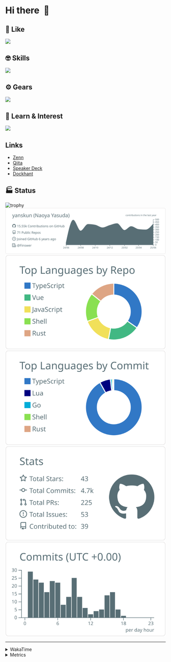 # Hi there&nbsp; :wave:

## 💌 Like
<img src="https://go-skill-icons.vercel.app/api/icons?i=github" />

## 🤓 Skills
<img src="https://go-skill-icons.vercel.app/api/icons?i=js,ts,vue,nuxtjs,react,nextjs,go,lua,git" />

## ⚙️ Gears
<img src="https://go-skill-icons.vercel.app/api/icons?i=neovim,vscode,githubcopilot,alacritty,tmux" />

## 📖 Learn & Interest
<img src="https://go-skill-icons.vercel.app/api/icons?i=rust,deno,css,zig,playwright,githubactions,storybook,netlify,eslint" />

## Links
- [Zenn](https://zenn.dev/yanskun)
- [Qiita](https://qiita.com/yanskun)
- [Speaker Deck](https://speakerdeck.com/yanskun)
- [Dockhant](https://www.dockhunt.com/users/yanskun)

<!-- https://github.com/ryo-ma/github-profile-trophy -->

## 🏭 Status

<img src="https://github-profile-trophy.vercel.app/?username=yanskun&theme=onedark&row=1" alt="trophy">

<!-- https://github.com/vn7n24fzkq/github-profile-summary-cards -->
<picture>
  <source media="(prefers-color-scheme: dark)" srcset="https://raw.githubusercontent.com/yanskun/yanskun/master/profile-summary-card-output/nord_dark/0-profile-details.svg">
 <img src="https://raw.githubusercontent.com/yanskun/yanskun/master/profile-summary-card-output/default/0-profile-details.svg">
</picture>
<br>
<picture>
  <source media="(prefers-color-scheme: dark)" srcset="https://raw.githubusercontent.com/yanskun/yanskun/master/profile-summary-card-output/nord_dark/1-repos-per-language.svg">
 <img src="https://raw.githubusercontent.com/yanskun/yanskun/master/profile-summary-card-output/default/1-repos-per-language.svg">
</picture>
<picture>
  <source media="(prefers-color-scheme: dark)" srcset="https://raw.githubusercontent.com/yanskun/yanskun/master/profile-summary-card-output/nord_dark/2-most-commit-language.svg">
 <img src="https://raw.githubusercontent.com/yanskun/yanskun/master/profile-summary-card-output/default/2-most-commit-language.svg">
</picture>
<br>
<picture>
  <source media="(prefers-color-scheme: dark)" srcset="https://raw.githubusercontent.com/yanskun/yanskun/master/profile-summary-card-output/nord_dark/3-stats.svg">
 <img src="https://raw.githubusercontent.com/yanskun/yanskun/master/profile-summary-card-output/default/3-stats.svg">
</picture>
<picture>
  <source media="(prefers-color-scheme: dark)" srcset="https://raw.githubusercontent.com/yanskun/yanskun/master/profile-summary-card-output/nord_dark/4-productive-time.svg">
 <img src="https://raw.githubusercontent.com/yanskun/yanskun/master/profile-summary-card-output/default/4-productive-time.svg">
</picture>

---

<details>
  <summary>WakaTime</summary>
<!--START_SECTION:waka-->
![Code Time](http://img.shields.io/badge/Code%20Time-2%2C296%20hrs%2039%20mins-blue)

**🐱 My GitHub Data** 

> 📦 150.4 kB Used in GitHub's Storage 
 > 
> 🏆 2,129 Contributions in the Year 2025
 > 
> 💼 Opted to Hire
 > 
> 📜 132 Public Repositories 
 > 
> 🔑 5 Private Repositories 
 > 
**I'm an Early 🐤** 

```text
🌞 Morning                28702 commits       ████░░░░░░░░░░░░░░░░░░░░░   16.08 % 
🌆 Daytime                109320 commits      ███████████████░░░░░░░░░░   61.26 % 
🌃 Evening                36657 commits       █████░░░░░░░░░░░░░░░░░░░░   20.54 % 
🌙 Night                  3764 commits        █░░░░░░░░░░░░░░░░░░░░░░░░   02.11 % 
```
📅 **I'm Most Productive on Tuesday** 

```text
Monday                   28187 commits       ████░░░░░░░░░░░░░░░░░░░░░   15.80 % 
Tuesday                  39659 commits       ██████░░░░░░░░░░░░░░░░░░░   22.23 % 
Wednesday                37583 commits       █████░░░░░░░░░░░░░░░░░░░░   21.06 % 
Thursday                 34166 commits       █████░░░░░░░░░░░░░░░░░░░░   19.15 % 
Friday                   32457 commits       █████░░░░░░░░░░░░░░░░░░░░   18.19 % 
Saturday                 2168 commits        ░░░░░░░░░░░░░░░░░░░░░░░░░   01.21 % 
Sunday                   4223 commits        █░░░░░░░░░░░░░░░░░░░░░░░░   02.37 % 
```


📊 **This Week I Spent My Time On** 

```text
🕑︎ Time Zone: Asia/Tokyo

💬 Programming Languages: 
TypeScript               23 hrs 54 mins      ██████████████████░░░░░░░   73.74 % 
Other                    1 hr 30 mins        █░░░░░░░░░░░░░░░░░░░░░░░░   04.65 % 
Bash                     1 hr 7 mins         █░░░░░░░░░░░░░░░░░░░░░░░░   03.46 % 
tmux                     1 hr 1 min          █░░░░░░░░░░░░░░░░░░░░░░░░   03.17 % 
JSON                     56 mins             █░░░░░░░░░░░░░░░░░░░░░░░░   02.89 % 

🔥 Editors: 
Neovim                   28 hrs 32 mins      ██████████████████████░░░   88.05 % 
VS Code                  3 hrs 52 mins       ███░░░░░░░░░░░░░░░░░░░░░░   11.95 % 

💻 Operating System: 
Mac                      32 hrs 25 mins      █████████████████████████   100.00 % 
```


 Last Updated on 26/06/2025 05:32:14 UTC
<!--END_SECTION:waka-->
</details>

<details>
  <summary>Metrics</summary>
  <img src="https://github.com/yanskun/yanskun/blob/main/github-metrics.svg" alt="Metrics">
</details>
